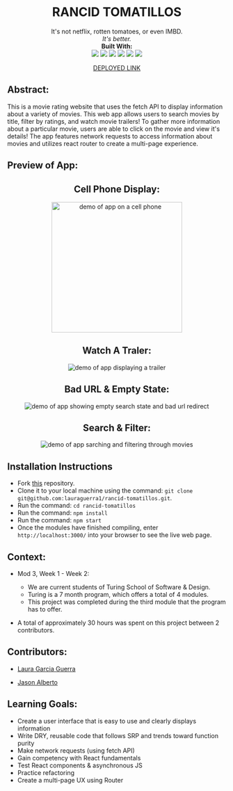 <div align="center">
<h1> RANCID TOMATILLOS </h1>
It's not netflix, rotten tomatoes, or even IMBD.
<br> 
<em> It's better.</em>

<br>
<b>Built With:</b>
<br>

  <img src="https://img.shields.io/badge/React-20232A?style=for-the-badge&logo=react&logoColor=61DAFB" />
  <img src="https://img.shields.io/badge/JavaScript-323330?style=for-the-badge&logo=javascript&logoColor=F7DF1E" /> 
  <img src="https://img.shields.io/badge/CSS3-1572B6?style=for-the-badge&logo=css3&logoColor=white" /> 
  <img src="https://img.shields.io/badge/HTML5-E34F26?style=for-the-badge&logo=html5&logoColor=white" />
  <img src="https://img.shields.io/badge/Heroku-430098?style=for-the-badge&logo=heroku&logoColor=white" />
<img src="https://img.shields.io/badge/-cypress-%23E5E5E5?style=for-the-badge&logo=cypress&logoColor=058a5e" /> 

[DEPLOYED LINK](https://rancidtomatillos-3e0909ae5fad.herokuapp.com/)

</div>


## Abstract: 
This is a movie rating website that uses the fetch API to display information about a variety of movies. This web app allows users to search movies by title, filter by ratings, and watch movie trailers! To gather more information about a particular movie, users are able to click on the movie and view it's details! The app features network requests to access information about movies and utilizes react router to create a multi-page experience. 

## Preview of App:

<div align="center">

  <h2> Cell Phone Display: </h2>

  <img height="300px" src="./src/images/cell-phone.gif" alt='demo of app on a cell phone'>

  <br>  

  <h2> Watch A Traler: </h2>

  <img src="./src/images/trailer-demo.gif" alt='demo of app displaying a trailer'>

  <br>

  <h2> Bad URL & Empty State: </h2>

  <img src="./src/images/empty-state-demo.gif" alt='demo of app showing empty search state and bad url redirect'>

  <br>

  <h2> Search & Filter: </h2>

  <img src="./src/images/search-demo.gif" alt='demo of app sarching and filtering through movies' >

</div>

## Installation Instructions 
- Fork [this](https://github.com/lauraguerra1/rancid-tomatillos) repository. 
- Clone it to your local machine using the command: `git clone git@github.com:lauraguerra1/rancid-tomatillos.git`.
- Run the command: `cd rancid-tomatillos`
- Run the command: `npm install`
- Run the command: `npm start`
- Once the modules have finished compiling, enter `http://localhost:3000/` into your browser to see the live web page. 



## Context: 
- Mod 3, Week 1 - Week 2: 
  - We are current students of Turing School of Software & Design. 
  - Turing is a 7 month program, which offers a total of 4 modules. 
  - This project was completed during the third module that the program has to offer. 

- A total of approximately 30 hours was spent on this project between 2 contributors. 

## Contributors: 
- [Laura Garcia Guerra](https://github.com/lauraguerra1)

- [Jason Alberto](https://github.com/jalbe0076)


## Learning Goals:
- Create a user interface that is easy to use and clearly displays information
- Write DRY, reusable code that follows SRP and trends toward function purity
- Make network requests (using fetch API)
- Gain competency with React fundamentals
- Test React components & asynchronous JS
- Practice refactoring
- Create a multi-page UX using Router